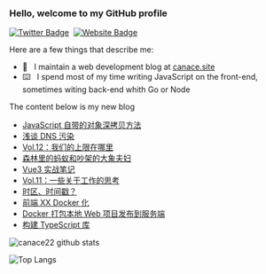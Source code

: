 ### Hello, welcome to my GitHub profile

[![Twitter Badge](https://img.shields.io/badge/-@Canace22-1ca0f1?style=flat-square&labelColor=1ca0f1&logo=twitter&logoColor=white&link=https://twitter.com/CanaceSteve)](https://twitter.com/CanaceSteve)&nbsp;&nbsp;[![Website Badge](https://img.shields.io/badge/-canace.site-0d3b73?style=flat-square&logo=website&logoColor=white&link=https://canace.site/)](https://canace.site/)

Here are a few things that describe me:

- 📝&nbsp;&nbsp; I maintain a web development blog at [canace.site](https://canace.site/)
- ⌨️&nbsp;&nbsp; I spend most of my time writing JavaScript on the front-end, sometimes witing back-end whith Go or Node

The content below is my new blog

<!-- BLOG-POST-LIST:START -->
- [JavaScript 自带的对象深拷贝方法](https://canace.site/JavaScript%E8%87%AA%E5%B8%A6%E7%9A%84%E5%AF%B9%E8%B1%A1%E6%B7%B1%E6%8B%B7%E8%B4%9D%E6%96%B9%E6%B3%95/)
- [浅谈 DNS 污染](https://canace.site/%E6%B5%85%E8%B0%88DNS%E6%B1%A1%E6%9F%93/)
- [Vol.12：我们的上限在哪里](https://canace.site/issue-12/)
- [森林里的蚂蚁和吵架的大象夫妇](https://canace.site/%E8%9A%82%E8%9A%81/)
- [Vue3 实战笔记](https://canace.site/vue3-notes/)
- [Vol.11：一些关于工作的思考](https://canace.site/issue-11/)
- [时区、时间戳？](https://canace.site/js%E6%97%B6%E5%8C%BA/)
- [前端 XX Docker 化](https://canace.site/%E5%89%8D%E7%AB%AF_xx_docker%E5%8C%96/)
- [Docker 打包本地 Web 项目发布到服务端](https://canace.site/docker%E6%96%87%E6%A1%A3/)
- [构建 TypeScript 库](https://canace.site/%E6%9E%84%E5%BB%BAts%E5%BA%93/)
<!-- BLOG-POST-LIST:END -->

![canace22 github stats](https://github-readme-stats.vercel.app/api?username=canace22&count_private=true&show_icons=true&theme=vue)

![Top Langs](https://github-readme-stats.vercel.app/api/top-langs/?username=canace22&count_private=true&layout=compact)



